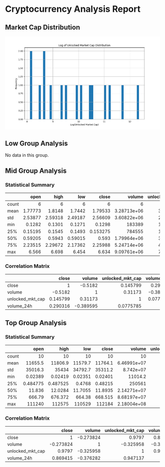 # Cryptocurrency Analysis Report

## Market Cap Distribution

![Market Cap Distribution](.\market_cap_distribution.png)

## Low Group Analysis

No data in this group.

## Mid Group Analysis

### Statistical Summary

|       |    open |    high |     low |    close |           volume |   unlocked_mkt_cap |   volume_24h |
|:------|--------:|--------:|--------:|---------:|-----------------:|-------------------:|-------------:|
| count | 6       | 6       | 6       | 6        |      6           |        6           |  6           |
| mean  | 1.77773 | 1.8148  | 1.7442  | 1.79533  |      3.28713e+06 |        3.79428e+08 |  3.16528e+07 |
| std   | 2.53877 | 2.59318 | 2.49187 | 2.56609  |      3.60822e+06 |        2.43366e+08 |  3.23108e+07 |
| min   | 0.1282  | 0.1301  | 0.1271  | 0.1298   | 183389           |        1.29282e+08 |  1.57446e+06 |
| 25%   | 0.15195 | 0.1545  | 0.1493  | 0.153275 | 784555           |        1.75794e+08 |  1.07008e+07 |
| 50%   | 0.59205 | 0.5943  | 0.59015 | 0.593    |      1.79964e+06 |        3.76468e+08 |  2.09269e+07 |
| 75%   | 2.23515 | 2.29672 | 2.17362 | 2.25988  |      5.24714e+06 |        4.86878e+08 |  4.33931e+07 |
| max   | 6.566   | 6.698   | 6.454   | 6.634    |      9.09761e+06 |        7.61767e+08 |  8.83143e+07 |

### Correlation Matrix

|                  |     close |    volume |   unlocked_mkt_cap |   volume_24h |
|:-----------------|----------:|----------:|-------------------:|-------------:|
| close            |  1        | -0.5182   |          0.145799  |    0.290316  |
| volume           | -0.5182   |  1        |          0.31173   |   -0.389595  |
| unlocked_mkt_cap |  0.145799 |  0.31173  |          1         |    0.0775785 |
| volume_24h       |  0.290316 | -0.389595 |          0.0775785 |    1         |

## Top Group Analysis

### Statistical Summary

|       |          open |          high |          low |        close |           volume |   unlocked_mkt_cap |   volume_24h |
|:------|--------------:|--------------:|-------------:|-------------:|-----------------:|-------------------:|-------------:|
| count |     10        |     10        |     10       |     10       |     10           |       10           | 10           |
| mean  |  11655.5      |  11806.9      |  11579.7     |  11764.1     |      6.46991e+07 |        3.15076e+11 |  1.08982e+10 |
| std   |  35016.3      |  35434        |  34792.7     |  35311.2     |      8.742e+07   |        6.94141e+11 |  2.15105e+10 |
| min   |      0.02389  |      0.02419  |      0.02351 |      0.02401 |  11014.2         |        2.06576e+09 |  4.31074e+07 |
| 25%   |      0.484775 |      0.487525 |      0.4768  |      0.48215 | 250561           |        9.32283e+09 |  2.85964e+08 |
| 50%   |     11.836    |     12.0284   |     11.7055  |     11.8935  |      2.14271e+07 |        3.12154e+10 |  8.15658e+08 |
| 75%   |    666.79     |    676.372    |    664.38    |    668.515   |      8.68197e+07 |        1.57352e+11 |  4.00093e+09 |
| max   | 111240        | 112575        | 110529       | 112184       |      2.18004e+08 |        2.2345e+12  |  6.29211e+10 |

### Correlation Matrix

|                  |     close |    volume |   unlocked_mkt_cap |   volume_24h |
|:-----------------|----------:|----------:|-------------------:|-------------:|
| close            |  1        | -0.273824 |           0.9797   |     0.869415 |
| volume           | -0.273824 |  1        |          -0.325958 |    -0.376282 |
| unlocked_mkt_cap |  0.9797   | -0.325958 |           1        |     0.947137 |
| volume_24h       |  0.869415 | -0.376282 |           0.947137 |     1        |

